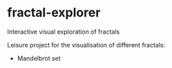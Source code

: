 # fractal-explorer
Interactive visual exploration of fractals

Leisure project for the visualisation of different fractals:
- Mandelbrot set
